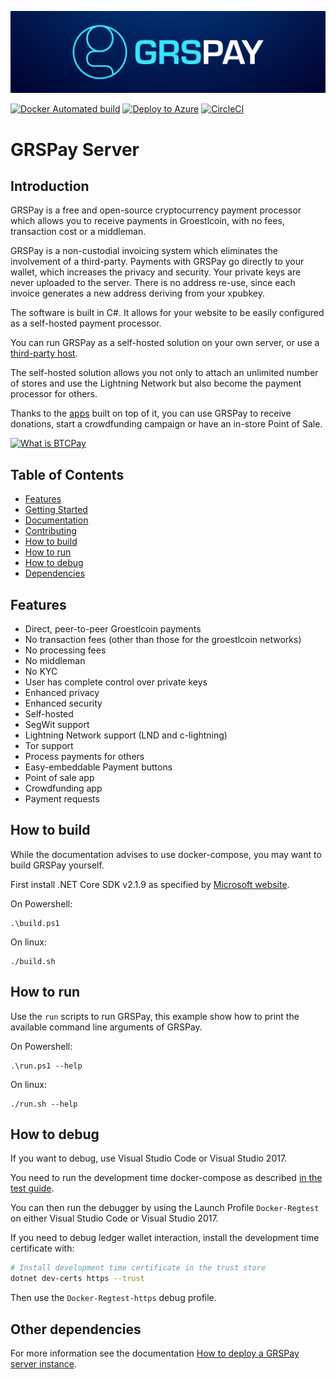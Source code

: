 ![GRSPay Server](BTCPayServer/wwwroot/img/btc_pay_BG_twitter.png)

[![Docker Automated build](https://img.shields.io/docker/automated/jrottenberg/ffmpeg.svg)](https://hub.docker.com/r/nicolasdorier/btcpayserver/)
[![Deploy to Azure](https://azuredeploy.net/deploybutton.svg)](https://portal.azure.com/#create/Microsoft.Template/uri/https%3A%2F%2Fraw.githubusercontent.com%2Fbtcpayserver%2Fbtcpayserver-azure%2Fmaster%2Fazuredeploy.json)
[![CircleCI](https://circleci.com/gh/btcpayserver/btcpayserver.svg?style=svg)](https://circleci.com/gh/btcpayserver/btcpayserver)

# GRSPay Server

## Introduction

GRSPay is a free and open-source cryptocurrency payment processor which allows you to receive payments in Groestlcoin, with no fees, transaction cost or a middleman.

GRSPay is a non-custodial invoicing system which eliminates the involvement of a third-party. Payments with GRSPay go directly to your wallet, which increases the privacy and security. Your private keys are never uploaded to the server. There is no address re-use, since each invoice generates a new address deriving from your xpubkey.

The software is built in C#. It allows for your website to be easily configured as a self-hosted payment processor.

You can run GRSPay as a self-hosted solution on your own server, or use a [third-party host](https://github.com/btcpayserver/btcpayserver-doc/blob/master/ThirdPartyHosting.md).

The self-hosted solution allows you not only to attach an unlimited number of stores and use the Lightning Network but also become the payment processor for others.

Thanks to the [apps](https://github.com/btcpayserver/btcpayserver-doc/blob/master/Apps.md) built on top of it, you can use GRSPay to receive donations, start a crowdfunding campaign or have an in-store Point of Sale.

[![What is BTCPay](https://img.youtube.com/vi/q7xJMno_B3U/sddefault.jpg)](https://www.youtube.com/watch?v=q7xJMno_B3U "What is BTCPay")

## Table of Contents

* [Features](#features)
* [Getting Started](#getting-started)
* [Documentation](#documentation)
* [Contributing](#Contributing)
* [How to build](#how-to-build)
* [How to run](#how-to-run)
* [How to debug](#how-to-debug)
* [Dependencies](#dependencies)

## Features

* Direct, peer-to-peer Groestlcoin payments
* No transaction fees (other than those for the groestlcoin networks)
* No processing fees
* No middleman
* No KYC
* User has complete control over private keys
* Enhanced privacy
* Enhanced security
* Self-hosted
* SegWit support
* Lightning Network support (LND and c-lightning)
* Tor support
* Process payments for others
* Easy-embeddable Payment buttons
* Point of sale app
* Crowdfunding app
* Payment requests

## How to build

While the documentation advises to use docker-compose, you may want to build GRSPay yourself.

First install .NET Core SDK v2.1.9 as specified by [Microsoft website](https://www.microsoft.com/net/download/dotnet-core/2.1).

On Powershell:
```
.\build.ps1
```

On linux:
```
./build.sh
```

## How to run

Use the `run` scripts to run GRSPay, this example show how to print the available command line arguments of GRSPay.

On Powershell:
```
.\run.ps1 --help
```

On linux:
```
./run.sh --help
```

## How to debug

If you want to debug, use Visual Studio Code or Visual Studio 2017.

You need to run the development time docker-compose as described [in the test guide](BTCPayServer.Tests/README.md).

You can then run the debugger by using the Launch Profile `Docker-Regtest` on either Visual Studio Code or Visual Studio 2017.

If you need to debug ledger wallet interaction, install the development time certificate with:

```bash
# Install development time certificate in the trust store
dotnet dev-certs https --trust
```

Then use the `Docker-Regtest-https` debug profile.

## Other dependencies

For more information see the documentation [How to deploy a GRSPay server instance](https://github.com/groestlcoin/btcpayserver-doc/#deployment).

